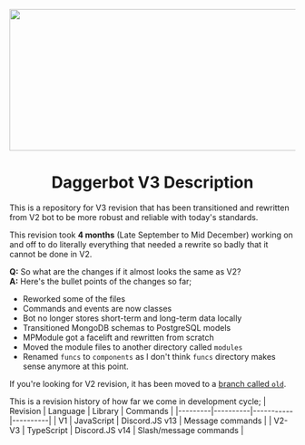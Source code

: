 <p align="center">
  <img width="630" height="250" src="https://github.com/toast-ts/Daggerbot-TS/assets/96593068/87a3c8b2-2209-42f0-851c-6cdebf9ef740">
  <h1 align="center">Daggerbot V3 Description</h1>

</p>
This is a repository for V3 revision that has been transitioned and rewritten from V2 bot to be more robust and reliable with today's standards.

This revision took **4 months** (Late September to Mid December) working on and off to do literally everything that needed a rewrite so badly that it cannot be done in V2.

**Q:** So what are the changes if it almost looks the same as V2?  
**A:** Here's the bullet points of the changes so far;
- Reworked some of the files
- Commands and events are now classes
- Bot no longer stores short-term and long-term data locally
- Transitioned MongoDB schemas to PostgreSQL models
- MPModule got a facelift and rewritten from scratch
- Moved the module files to another directory called `modules`
- Renamed `funcs` to `components` as I don't think `funcs` directory makes sense anymore at this point.

If you're looking for V2 revision, it has been moved to a [branch called `old`](https://github.com/toast-ts/Daggerbot-TS/tree/old).

This is a revision history of how far we come in development cycle;
| Revision | Language | Library | Commands |
|---------|----------|-----------|----------|
| V1      | JavaScript | Discord.JS v13 | Message commands |
| V2-V3   | TypeScript | Discord.JS v14 | Slash/message commands |
